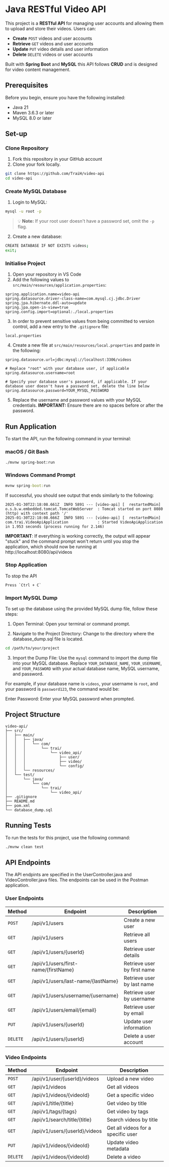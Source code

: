 # Java RESTful Video API

This project is a **RESTful API** for managing user accounts and allowing them to upload and store their videos. Users can:  
- **Create** `POST` videos and user accounts  
- **Retrieve** `GET` videos and user accounts  
- **Update** `PUT` video details and user information  
- **Delete** `DELETE` videos or user accounts  

Built with **Spring Boot** and **MySQL** this API follows **CRUD** and is designed for video content management.

## Prerequisites

Before you begin, ensure you have the following installed:
- Java 21
- Maven 3.6.3 or later
- MySQL 8.0 or later

## Set-up

### Clone Repository
1. Fork this repository in your GitHub account
2. Clone your fork locally.

```sh
git clone https://github.com/TraiH/video-api
cd video-api
```

### Create MySQL Database
1. Login to MySQL:

```sh
mysql -u root -p
```
> :bulb: **Note:** If your root user doesn't have a password set, omit the `-p` flag.

2. Create a new database:

```sh
CREATE DATABASE IF NOT EXISTS videos;
exit;
```

### Initialise Project

1. Open your repository in VS Code
2. Add the following values to `src/main/resources/application.properties`:

```properties
spring.application.name=video-api
spring.datasource.driver-class-name=com.mysql.cj.jdbc.Driver
spring.jpa.hibernate.ddl-auto=update
spring.jpa.open-in-view=true
spring.config.import=optional:./local.properties
```
3. In order to prevent sensitive values from being committed to version control, add a new entry to the `.gitignore` file:

```
local.properties
```

4. Create a new file at `src/main/resources/local.properties` and paste in the following: 

```properties
spring.datasource.url=jdbc:mysql://localhost:3306/videos

# Replace "root" with your database user, if applicable
spring.datasource.username=root

# Specify your database user's password, if applicable. If your database user doesn't have a password set, delete the line below
spring.datasource.password=YOUR_MYSQL_PASSWORD
```

5. Replace the username and password values with your MySQL credentials. **IMPORTANT:** Ensure there are no spaces before or after the password.

## Run Application

To start the API, run the following command in your terminal:

### macOS / Git Bash

```sh
./mvnw spring-boot:run
```

### Windows Command Prompt

```cmd
mvnw spring-boot:run
```

If successful, you should see output that ends similarly to the following:

```
2025-01-30T22:18:08.661Z  INFO 5891 --- [video-api] [  restartedMain] o.s.b.w.embedded.tomcat.TomcatWebServer  : Tomcat started on port 8080 (http) with context path '/'
2025-01-30T22:18:08.666Z  INFO 5891 --- [video-api] [  restartedMain] com.trai.VideoApiApplication             : Started VideoApiApplication in 1.953 seconds (process running for 2.146)
```

**IMPORTANT**: If everything is working correctly, the output will appear "stuck" and the command prompt won't return until you stop the application, which should now be running at http://localhost:8080/api/videos

### Stop Application
To stop the API
```
Press `Ctrl + C`
```
### Import MySQL Dump
To set up the database using the provided MySQL dump file, follow these steps:

1. Open Terminal: Open your terminal or command prompt.

2. Navigate to the Project Directory: Change to the directory where the database_dump.sql file is located.
```sh
cd /path/to/your/project 
```

3. Import the Dump File: Use the `mysql` command to import the dump file into your MySQL database. Replace `YOUR_DATABASE_NAME`, `YOUR_USERNAME`, and `YOUR_PASSWORD` with your actual database name, MySQL username, and password.

For example, if your database name is `videos`, your username is `root`, and your password is `password123`, the command would be:

Enter Password: Enter your MySQL password when prompted.

## Project Structure
```
video-api/
├── src/
│   ├── main/
│   │   ├── java/
│   │   │   └── com/
│   │   │       └── trai/
│   │   │           └── video_api/
│   │   │               ├── user/
│   │   │               ├── video/
│   │   │               └── config/
│   │   └── resources/
│   └── test/
│       └── java/
│           └── com/
│               └── trai/
│                   └── video_api/
├── .gitignore
├── README.md
├── pom.xml
└── database_dump.sql
```
## Running Tests
To run the tests for this project, use the following command:
```sh
./mvnw clean test
```

## API Endpoints
The API endpints are specified in the UserController.java and VideoController.java files. The endpoints can be used in the Postman application.

### User Endpoints
| Method  | Endpoint                   | Description             |
|---------|----------------------------|-------------------------|
| `POST`  | /api/v1/users              | Create a new user       |
| `GET`   | /api/v1/users              | Retrieve all users      |
| `GET`   | /api/v1/users/{userId}     | Retrieve user details   |
| `GET`   | /api/v1/users/first-name/{firstName} | Retrieve user by first name |
| `GET`   | /api/v1/users/last-name/{lastName}   | Retrieve user by last name  |
| `GET`   | /api/v1/users/username/{username}    | Retrieve user by username   |
| `GET`   | /api/v1/users/email/{email}          | Retrieve user by email      |
| `PUT`   | /api/v1/users/{userId}     | Update user information |
| `DELETE`| /api/v1/users/{userId}     | Delete a user account   |

### Video Endpoints
| Method  | Endpoint                   | Description              |
|---------|----------------------------|--------------------------|
| `POST`  | /api/v1/user/{userId}/videos | Upload a new video       |
| `GET`   | /api/v1/videos             | Get all videos           |
| `GET`   | /api/v1/videos/{videoId}   | Get a specific video     |
| `GET`   | /api/v1/title/{title}      | Get video by title       |
| `GET`   | /api/v1/tags/{tags}        | Get video by tags        |
| `GET`   | /api/v1/search/title/{title} | Search videos by title   |
| `GET`   | /api/v1/users/{userId}/videos | Get all videos for a specific user |
| `PUT`   | /api/v1/videos/{videoId}   | Update video metadata    |
| `DELETE`| /api/v1/videos/{videoId}   | Delete a video           |